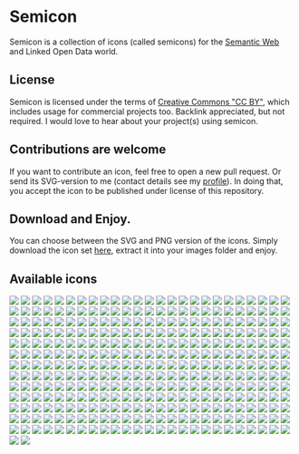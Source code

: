 # Semicon

Semicon is a collection of icons (called semicons) for the [Semantic Web](http://en.wikipedia.org/wiki/Semantic_Web) and Linked Open Data world.

## License

Semicon is licensed under the terms of [Creative Commons "CC BY"](https://creativecommons.org/licenses/by/4.0/), which includes usage for commercial projects too. Backlink appreciated, but not required. I would love to hear about your project(s) using semicon.

## Contributions are welcome

If you want to contribute an icon, feel free to open a new pull request. Or send its SVG-version to me (contact details see my [profile](https://github.com/k00ni)). In doing that, you accept the icon to be published under license of this repository.

## Download and Enjoy.

You can choose between the SVG and PNG version of the icons. Simply download the icon set [here](https://github.com/k00ni/semicon/archive/master.zip), extract it into your images folder and enjoy.

## Available icons
![](https://rawgithub.com/k00ni/semicon/master/icons/svg/dataset2.svg) ![](https://rawgithub.com/k00ni/semicon/master/misc/images/whitespace.png) ![](https://rawgithub.com/k00ni/semicon/master/misc/images/whitespace.png) 
![](https://rawgithub.com/k00ni/semicon/master/icons/svg/line.svg) ![](https://rawgithub.com/k00ni/semicon/master/misc/images/whitespace.png) ![](https://rawgithub.com/k00ni/semicon/master/misc/images/whitespace.png) 
![](https://rawgithub.com/k00ni/semicon/master/icons/svg/sparql.svg) ![](https://rawgithub.com/k00ni/semicon/master/misc/images/whitespace.png) ![](https://rawgithub.com/k00ni/semicon/master/misc/images/whitespace.png) 
![](https://rawgithub.com/k00ni/semicon/master/icons/svg/subgraph_dots3.svg) ![](https://rawgithub.com/k00ni/semicon/master/misc/images/whitespace.png) ![](https://rawgithub.com/k00ni/semicon/master/misc/images/whitespace.png) 
![](https://rawgithub.com/k00ni/semicon/master/icons/svg/sparql3.svg) ![](https://rawgithub.com/k00ni/semicon/master/misc/images/whitespace.png) ![](https://rawgithub.com/k00ni/semicon/master/misc/images/whitespace.png) 
![](https://rawgithub.com/k00ni/semicon/master/icons/svg/interlink_local_and_outside_world2.svg) ![](https://rawgithub.com/k00ni/semicon/master/misc/images/whitespace.png) ![](https://rawgithub.com/k00ni/semicon/master/misc/images/whitespace.png) 
![](https://rawgithub.com/k00ni/semicon/master/icons/svg/sparql2.svg) ![](https://rawgithub.com/k00ni/semicon/master/misc/images/whitespace.png) ![](https://rawgithub.com/k00ni/semicon/master/misc/images/whitespace.png) 
![](https://rawgithub.com/k00ni/semicon/master/icons/svg/subgraph_dots.svg) ![](https://rawgithub.com/k00ni/semicon/master/misc/images/whitespace.png) ![](https://rawgithub.com/k00ni/semicon/master/misc/images/whitespace.png) 
![](https://rawgithub.com/k00ni/semicon/master/icons/svg/rdf_xml3.svg) ![](https://rawgithub.com/k00ni/semicon/master/misc/images/whitespace.png) ![](https://rawgithub.com/k00ni/semicon/master/misc/images/whitespace.png) 
![](https://rawgithub.com/k00ni/semicon/master/icons/svg/turtle.svg) ![](https://rawgithub.com/k00ni/semicon/master/misc/images/whitespace.png) ![](https://rawgithub.com/k00ni/semicon/master/misc/images/whitespace.png) 
![](https://rawgithub.com/k00ni/semicon/master/icons/svg/dimension.svg) ![](https://rawgithub.com/k00ni/semicon/master/misc/images/whitespace.png) ![](https://rawgithub.com/k00ni/semicon/master/misc/images/whitespace.png) 
![](https://rawgithub.com/k00ni/semicon/master/icons/svg/sparql_endpoint.svg) ![](https://rawgithub.com/k00ni/semicon/master/misc/images/whitespace.png) ![](https://rawgithub.com/k00ni/semicon/master/misc/images/whitespace.png) 
![](https://rawgithub.com/k00ni/semicon/master/icons/svg/ntriple4.svg) ![](https://rawgithub.com/k00ni/semicon/master/misc/images/whitespace.png) ![](https://rawgithub.com/k00ni/semicon/master/misc/images/whitespace.png) 
![](https://rawgithub.com/k00ni/semicon/master/icons/svg/unequal_dimension_elements2.svg) ![](https://rawgithub.com/k00ni/semicon/master/misc/images/whitespace.png) ![](https://rawgithub.com/k00ni/semicon/master/misc/images/whitespace.png) 
![](https://rawgithub.com/k00ni/semicon/master/icons/svg/polar.svg) ![](https://rawgithub.com/k00ni/semicon/master/misc/images/whitespace.png) ![](https://rawgithub.com/k00ni/semicon/master/misc/images/whitespace.png) 
![](https://rawgithub.com/k00ni/semicon/master/icons/svg/person.svg) ![](https://rawgithub.com/k00ni/semicon/master/misc/images/whitespace.png) ![](https://rawgithub.com/k00ni/semicon/master/misc/images/whitespace.png) 
![](https://rawgithub.com/k00ni/semicon/master/icons/svg/triple.svg) ![](https://rawgithub.com/k00ni/semicon/master/misc/images/whitespace.png) ![](https://rawgithub.com/k00ni/semicon/master/misc/images/whitespace.png) 
![](https://rawgithub.com/k00ni/semicon/master/icons/svg/select3.svg) ![](https://rawgithub.com/k00ni/semicon/master/misc/images/whitespace.png) ![](https://rawgithub.com/k00ni/semicon/master/misc/images/whitespace.png) 
![](https://rawgithub.com/k00ni/semicon/master/icons/svg/cube3.svg) ![](https://rawgithub.com/k00ni/semicon/master/misc/images/whitespace.png) ![](https://rawgithub.com/k00ni/semicon/master/misc/images/whitespace.png) 
![](https://rawgithub.com/k00ni/semicon/master/icons/svg/select2.svg) ![](https://rawgithub.com/k00ni/semicon/master/misc/images/whitespace.png) ![](https://rawgithub.com/k00ni/semicon/master/misc/images/whitespace.png) 
![](https://rawgithub.com/k00ni/semicon/master/icons/svg/collection3.svg) ![](https://rawgithub.com/k00ni/semicon/master/misc/images/whitespace.png) ![](https://rawgithub.com/k00ni/semicon/master/misc/images/whitespace.png) 
![](https://rawgithub.com/k00ni/semicon/master/icons/svg/area.svg) ![](https://rawgithub.com/k00ni/semicon/master/misc/images/whitespace.png) ![](https://rawgithub.com/k00ni/semicon/master/misc/images/whitespace.png) 
![](https://rawgithub.com/k00ni/semicon/master/icons/svg/add_node.svg) ![](https://rawgithub.com/k00ni/semicon/master/misc/images/whitespace.png) ![](https://rawgithub.com/k00ni/semicon/master/misc/images/whitespace.png) 
![](https://rawgithub.com/k00ni/semicon/master/icons/svg/2graphs.svg) ![](https://rawgithub.com/k00ni/semicon/master/misc/images/whitespace.png) ![](https://rawgithub.com/k00ni/semicon/master/misc/images/whitespace.png) 
![](https://rawgithub.com/k00ni/semicon/master/icons/svg/export_triple.svg) ![](https://rawgithub.com/k00ni/semicon/master/misc/images/whitespace.png) ![](https://rawgithub.com/k00ni/semicon/master/misc/images/whitespace.png) 
![](https://rawgithub.com/k00ni/semicon/master/icons/svg/rdf_xml.svg) ![](https://rawgithub.com/k00ni/semicon/master/misc/images/whitespace.png) ![](https://rawgithub.com/k00ni/semicon/master/misc/images/whitespace.png) 
![](https://rawgithub.com/k00ni/semicon/master/icons/svg/column_stacked.svg) ![](https://rawgithub.com/k00ni/semicon/master/misc/images/whitespace.png) ![](https://rawgithub.com/k00ni/semicon/master/misc/images/whitespace.png) 
![](https://rawgithub.com/k00ni/semicon/master/icons/svg/graph_dots.svg) ![](https://rawgithub.com/k00ni/semicon/master/misc/images/whitespace.png) ![](https://rawgithub.com/k00ni/semicon/master/misc/images/whitespace.png) 
![](https://rawgithub.com/k00ni/semicon/master/icons/svg/graph_dots2.svg) ![](https://rawgithub.com/k00ni/semicon/master/misc/images/whitespace.png) ![](https://rawgithub.com/k00ni/semicon/master/misc/images/whitespace.png) 
![](https://rawgithub.com/k00ni/semicon/master/icons/svg/instance.svg) ![](https://rawgithub.com/k00ni/semicon/master/misc/images/whitespace.png) ![](https://rawgithub.com/k00ni/semicon/master/misc/images/whitespace.png) 
![](https://rawgithub.com/k00ni/semicon/master/icons/svg/graph.svg) ![](https://rawgithub.com/k00ni/semicon/master/misc/images/whitespace.png) ![](https://rawgithub.com/k00ni/semicon/master/misc/images/whitespace.png) 
![](https://rawgithub.com/k00ni/semicon/master/icons/svg/traversing.svg) ![](https://rawgithub.com/k00ni/semicon/master/misc/images/whitespace.png) ![](https://rawgithub.com/k00ni/semicon/master/misc/images/whitespace.png) 
![](https://rawgithub.com/k00ni/semicon/master/icons/svg/unequal_dimension_elements.svg) ![](https://rawgithub.com/k00ni/semicon/master/misc/images/whitespace.png) ![](https://rawgithub.com/k00ni/semicon/master/misc/images/whitespace.png) 
![](https://rawgithub.com/k00ni/semicon/master/icons/svg/csv.svg) ![](https://rawgithub.com/k00ni/semicon/master/misc/images/whitespace.png) ![](https://rawgithub.com/k00ni/semicon/master/misc/images/whitespace.png) 
![](https://rawgithub.com/k00ni/semicon/master/icons/svg/import_triple.svg) ![](https://rawgithub.com/k00ni/semicon/master/misc/images/whitespace.png) ![](https://rawgithub.com/k00ni/semicon/master/misc/images/whitespace.png) 
![](https://rawgithub.com/k00ni/semicon/master/icons/svg/slice4.svg) ![](https://rawgithub.com/k00ni/semicon/master/misc/images/whitespace.png) ![](https://rawgithub.com/k00ni/semicon/master/misc/images/whitespace.png) 
![](https://rawgithub.com/k00ni/semicon/master/icons/svg/blank_node.svg) ![](https://rawgithub.com/k00ni/semicon/master/misc/images/whitespace.png) ![](https://rawgithub.com/k00ni/semicon/master/misc/images/whitespace.png) 
![](https://rawgithub.com/k00ni/semicon/master/icons/svg/center2.svg) ![](https://rawgithub.com/k00ni/semicon/master/misc/images/whitespace.png) ![](https://rawgithub.com/k00ni/semicon/master/misc/images/whitespace.png) 
![](https://rawgithub.com/k00ni/semicon/master/icons/svg/select.svg) ![](https://rawgithub.com/k00ni/semicon/master/misc/images/whitespace.png) ![](https://rawgithub.com/k00ni/semicon/master/misc/images/whitespace.png) 
![](https://rawgithub.com/k00ni/semicon/master/icons/svg/businessmen.svg) ![](https://rawgithub.com/k00ni/semicon/master/misc/images/whitespace.png) ![](https://rawgithub.com/k00ni/semicon/master/misc/images/whitespace.png) 
![](https://rawgithub.com/k00ni/semicon/master/icons/svg/ntriple5.svg) ![](https://rawgithub.com/k00ni/semicon/master/misc/images/whitespace.png) ![](https://rawgithub.com/k00ni/semicon/master/misc/images/whitespace.png) 
![](https://rawgithub.com/k00ni/semicon/master/icons/svg/ntriple6.svg) ![](https://rawgithub.com/k00ni/semicon/master/misc/images/whitespace.png) ![](https://rawgithub.com/k00ni/semicon/master/misc/images/whitespace.png) 
![](https://rawgithub.com/k00ni/semicon/master/icons/svg/part.svg) ![](https://rawgithub.com/k00ni/semicon/master/misc/images/whitespace.png) ![](https://rawgithub.com/k00ni/semicon/master/misc/images/whitespace.png) 
![](https://rawgithub.com/k00ni/semicon/master/icons/svg/attribute2.svg) ![](https://rawgithub.com/k00ni/semicon/master/misc/images/whitespace.png) ![](https://rawgithub.com/k00ni/semicon/master/misc/images/whitespace.png) 
![](https://rawgithub.com/k00ni/semicon/master/icons/svg/circle.svg) ![](https://rawgithub.com/k00ni/semicon/master/misc/images/whitespace.png) ![](https://rawgithub.com/k00ni/semicon/master/misc/images/whitespace.png) 
![](https://rawgithub.com/k00ni/semicon/master/icons/svg/sparql6.svg) ![](https://rawgithub.com/k00ni/semicon/master/misc/images/whitespace.png) ![](https://rawgithub.com/k00ni/semicon/master/misc/images/whitespace.png) 
![](https://rawgithub.com/k00ni/semicon/master/icons/svg/cube4.svg) ![](https://rawgithub.com/k00ni/semicon/master/misc/images/whitespace.png) ![](https://rawgithub.com/k00ni/semicon/master/misc/images/whitespace.png) 
![](https://rawgithub.com/k00ni/semicon/master/icons/svg/subgraph_dots2.svg) ![](https://rawgithub.com/k00ni/semicon/master/misc/images/whitespace.png) ![](https://rawgithub.com/k00ni/semicon/master/misc/images/whitespace.png) 
![](https://rawgithub.com/k00ni/semicon/master/icons/svg/observation.svg) ![](https://rawgithub.com/k00ni/semicon/master/misc/images/whitespace.png) ![](https://rawgithub.com/k00ni/semicon/master/misc/images/whitespace.png) 
![](https://rawgithub.com/k00ni/semicon/master/icons/svg/select4.svg) ![](https://rawgithub.com/k00ni/semicon/master/misc/images/whitespace.png) ![](https://rawgithub.com/k00ni/semicon/master/misc/images/whitespace.png) 
![](https://rawgithub.com/k00ni/semicon/master/icons/svg/cube.svg) ![](https://rawgithub.com/k00ni/semicon/master/misc/images/whitespace.png) ![](https://rawgithub.com/k00ni/semicon/master/misc/images/whitespace.png) 
![](https://rawgithub.com/k00ni/semicon/master/icons/svg/slice2.svg) ![](https://rawgithub.com/k00ni/semicon/master/misc/images/whitespace.png) ![](https://rawgithub.com/k00ni/semicon/master/misc/images/whitespace.png) 
![](https://rawgithub.com/k00ni/semicon/master/icons/svg/column.svg) ![](https://rawgithub.com/k00ni/semicon/master/misc/images/whitespace.png) ![](https://rawgithub.com/k00ni/semicon/master/misc/images/whitespace.png) 
![](https://rawgithub.com/k00ni/semicon/master/icons/svg/dimension_element.svg) ![](https://rawgithub.com/k00ni/semicon/master/misc/images/whitespace.png) ![](https://rawgithub.com/k00ni/semicon/master/misc/images/whitespace.png) 
![](https://rawgithub.com/k00ni/semicon/master/icons/svg/graph_lod.svg) ![](https://rawgithub.com/k00ni/semicon/master/misc/images/whitespace.png) ![](https://rawgithub.com/k00ni/semicon/master/misc/images/whitespace.png) 
![](https://rawgithub.com/k00ni/semicon/master/icons/svg/sparql4.svg) ![](https://rawgithub.com/k00ni/semicon/master/misc/images/whitespace.png) ![](https://rawgithub.com/k00ni/semicon/master/misc/images/whitespace.png) 
![](https://rawgithub.com/k00ni/semicon/master/icons/svg/dataset3.svg) ![](https://rawgithub.com/k00ni/semicon/master/misc/images/whitespace.png) ![](https://rawgithub.com/k00ni/semicon/master/misc/images/whitespace.png) 
![](https://rawgithub.com/k00ni/semicon/master/icons/svg/center.svg) ![](https://rawgithub.com/k00ni/semicon/master/misc/images/whitespace.png) ![](https://rawgithub.com/k00ni/semicon/master/misc/images/whitespace.png) 
![](https://rawgithub.com/k00ni/semicon/master/icons/svg/equal_dimension_elements4.svg) ![](https://rawgithub.com/k00ni/semicon/master/misc/images/whitespace.png) ![](https://rawgithub.com/k00ni/semicon/master/misc/images/whitespace.png) 
![](https://rawgithub.com/k00ni/semicon/master/icons/svg/cube5.svg) ![](https://rawgithub.com/k00ni/semicon/master/misc/images/whitespace.png) ![](https://rawgithub.com/k00ni/semicon/master/misc/images/whitespace.png) 
![](https://rawgithub.com/k00ni/semicon/master/icons/svg/unequal_dimension_elements3.svg) ![](https://rawgithub.com/k00ni/semicon/master/misc/images/whitespace.png) ![](https://rawgithub.com/k00ni/semicon/master/misc/images/whitespace.png) 
![](https://rawgithub.com/k00ni/semicon/master/icons/svg/bar.svg) ![](https://rawgithub.com/k00ni/semicon/master/misc/images/whitespace.png) ![](https://rawgithub.com/k00ni/semicon/master/misc/images/whitespace.png) 
![](https://rawgithub.com/k00ni/semicon/master/icons/svg/collection4.svg) ![](https://rawgithub.com/k00ni/semicon/master/misc/images/whitespace.png) ![](https://rawgithub.com/k00ni/semicon/master/misc/images/whitespace.png) 
![](https://rawgithub.com/k00ni/semicon/master/icons/svg/dimensionElement2.svg) ![](https://rawgithub.com/k00ni/semicon/master/misc/images/whitespace.png) ![](https://rawgithub.com/k00ni/semicon/master/misc/images/whitespace.png) 
![](https://rawgithub.com/k00ni/semicon/master/icons/svg/infer3.svg) ![](https://rawgithub.com/k00ni/semicon/master/misc/images/whitespace.png) ![](https://rawgithub.com/k00ni/semicon/master/misc/images/whitespace.png) 
![](https://rawgithub.com/k00ni/semicon/master/icons/svg/collection.svg) ![](https://rawgithub.com/k00ni/semicon/master/misc/images/whitespace.png) ![](https://rawgithub.com/k00ni/semicon/master/misc/images/whitespace.png) 
![](https://rawgithub.com/k00ni/semicon/master/icons/svg/crooked_construction.svg) ![](https://rawgithub.com/k00ni/semicon/master/misc/images/whitespace.png) ![](https://rawgithub.com/k00ni/semicon/master/misc/images/whitespace.png) 
![](https://rawgithub.com/k00ni/semicon/master/icons/svg/pie.svg) ![](https://rawgithub.com/k00ni/semicon/master/misc/images/whitespace.png) ![](https://rawgithub.com/k00ni/semicon/master/misc/images/whitespace.png) 
![](https://rawgithub.com/k00ni/semicon/master/icons/svg/star.svg) ![](https://rawgithub.com/k00ni/semicon/master/misc/images/whitespace.png) ![](https://rawgithub.com/k00ni/semicon/master/misc/images/whitespace.png) 
![](https://rawgithub.com/k00ni/semicon/master/icons/svg/slice3.svg) ![](https://rawgithub.com/k00ni/semicon/master/misc/images/whitespace.png) ![](https://rawgithub.com/k00ni/semicon/master/misc/images/whitespace.png) 
![](https://rawgithub.com/k00ni/semicon/master/icons/svg/bar_stacked.svg) ![](https://rawgithub.com/k00ni/semicon/master/misc/images/whitespace.png) ![](https://rawgithub.com/k00ni/semicon/master/misc/images/whitespace.png) 
![](https://rawgithub.com/k00ni/semicon/master/icons/svg/infer4.svg) ![](https://rawgithub.com/k00ni/semicon/master/misc/images/whitespace.png) ![](https://rawgithub.com/k00ni/semicon/master/misc/images/whitespace.png) 
![](https://rawgithub.com/k00ni/semicon/master/icons/svg/bipartite_graph2.svg) ![](https://rawgithub.com/k00ni/semicon/master/misc/images/whitespace.png) ![](https://rawgithub.com/k00ni/semicon/master/misc/images/whitespace.png) 
![](https://rawgithub.com/k00ni/semicon/master/icons/svg/equal_dimension_elements5.svg) ![](https://rawgithub.com/k00ni/semicon/master/misc/images/whitespace.png) ![](https://rawgithub.com/k00ni/semicon/master/misc/images/whitespace.png) 
![](https://rawgithub.com/k00ni/semicon/master/icons/svg/collection5.svg) ![](https://rawgithub.com/k00ni/semicon/master/misc/images/whitespace.png) ![](https://rawgithub.com/k00ni/semicon/master/misc/images/whitespace.png) 
![](https://rawgithub.com/k00ni/semicon/master/icons/svg/bipartite_graph.svg) ![](https://rawgithub.com/k00ni/semicon/master/misc/images/whitespace.png) ![](https://rawgithub.com/k00ni/semicon/master/misc/images/whitespace.png) 
![](https://rawgithub.com/k00ni/semicon/master/icons/svg/equal_dimension_elements2.svg) ![](https://rawgithub.com/k00ni/semicon/master/misc/images/whitespace.png) ![](https://rawgithub.com/k00ni/semicon/master/misc/images/whitespace.png) 
![](https://rawgithub.com/k00ni/semicon/master/icons/svg/equal_dimension_elements.svg) ![](https://rawgithub.com/k00ni/semicon/master/misc/images/whitespace.png) ![](https://rawgithub.com/k00ni/semicon/master/misc/images/whitespace.png) 
![](https://rawgithub.com/k00ni/semicon/master/icons/svg/interchange2.svg) ![](https://rawgithub.com/k00ni/semicon/master/misc/images/whitespace.png) ![](https://rawgithub.com/k00ni/semicon/master/misc/images/whitespace.png) 
![](https://rawgithub.com/k00ni/semicon/master/icons/svg/blank_node3.svg) ![](https://rawgithub.com/k00ni/semicon/master/misc/images/whitespace.png) ![](https://rawgithub.com/k00ni/semicon/master/misc/images/whitespace.png) 
![](https://rawgithub.com/k00ni/semicon/master/icons/svg/ntriple.svg) ![](https://rawgithub.com/k00ni/semicon/master/misc/images/whitespace.png) ![](https://rawgithub.com/k00ni/semicon/master/misc/images/whitespace.png) 
![](https://rawgithub.com/k00ni/semicon/master/icons/svg/blank_node2.svg) ![](https://rawgithub.com/k00ni/semicon/master/misc/images/whitespace.png) ![](https://rawgithub.com/k00ni/semicon/master/misc/images/whitespace.png) 
![](https://rawgithub.com/k00ni/semicon/master/icons/svg/interchange.svg) ![](https://rawgithub.com/k00ni/semicon/master/misc/images/whitespace.png) ![](https://rawgithub.com/k00ni/semicon/master/misc/images/whitespace.png) 
![](https://rawgithub.com/k00ni/semicon/master/icons/svg/spline.svg) ![](https://rawgithub.com/k00ni/semicon/master/misc/images/whitespace.png) ![](https://rawgithub.com/k00ni/semicon/master/misc/images/whitespace.png) 
![](https://rawgithub.com/k00ni/semicon/master/icons/svg/measure.svg) ![](https://rawgithub.com/k00ni/semicon/master/misc/images/whitespace.png) ![](https://rawgithub.com/k00ni/semicon/master/misc/images/whitespace.png) 
![](https://rawgithub.com/k00ni/semicon/master/icons/svg/slice5.svg) ![](https://rawgithub.com/k00ni/semicon/master/misc/images/whitespace.png) ![](https://rawgithub.com/k00ni/semicon/master/misc/images/whitespace.png) 
![](https://rawgithub.com/k00ni/semicon/master/icons/svg/infer2.svg) ![](https://rawgithub.com/k00ni/semicon/master/misc/images/whitespace.png) ![](https://rawgithub.com/k00ni/semicon/master/misc/images/whitespace.png) 
![](https://rawgithub.com/k00ni/semicon/master/icons/svg/class.svg) ![](https://rawgithub.com/k00ni/semicon/master/misc/images/whitespace.png) ![](https://rawgithub.com/k00ni/semicon/master/misc/images/whitespace.png) 
![](https://rawgithub.com/k00ni/semicon/master/icons/svg/interlinking.svg) ![](https://rawgithub.com/k00ni/semicon/master/misc/images/whitespace.png) ![](https://rawgithub.com/k00ni/semicon/master/misc/images/whitespace.png) 
![](https://rawgithub.com/k00ni/semicon/master/icons/svg/select5.svg) ![](https://rawgithub.com/k00ni/semicon/master/misc/images/whitespace.png) ![](https://rawgithub.com/k00ni/semicon/master/misc/images/whitespace.png) 
![](https://rawgithub.com/k00ni/semicon/master/icons/svg/rdf_xml4.svg) ![](https://rawgithub.com/k00ni/semicon/master/misc/images/whitespace.png) ![](https://rawgithub.com/k00ni/semicon/master/misc/images/whitespace.png) 
![](https://rawgithub.com/k00ni/semicon/master/icons/svg/find_groups.svg) ![](https://rawgithub.com/k00ni/semicon/master/misc/images/whitespace.png) ![](https://rawgithub.com/k00ni/semicon/master/misc/images/whitespace.png) 
![](https://rawgithub.com/k00ni/semicon/master/icons/svg/center3.svg) ![](https://rawgithub.com/k00ni/semicon/master/misc/images/whitespace.png) ![](https://rawgithub.com/k00ni/semicon/master/misc/images/whitespace.png) 
![](https://rawgithub.com/k00ni/semicon/master/icons/svg/interlink_local_and_outside_world.svg) ![](https://rawgithub.com/k00ni/semicon/master/misc/images/whitespace.png) ![](https://rawgithub.com/k00ni/semicon/master/misc/images/whitespace.png) 
![](https://rawgithub.com/k00ni/semicon/master/icons/svg/data_structure_definition.svg) ![](https://rawgithub.com/k00ni/semicon/master/misc/images/whitespace.png) ![](https://rawgithub.com/k00ni/semicon/master/misc/images/whitespace.png) 
![](https://rawgithub.com/k00ni/semicon/master/icons/svg/sparql5.svg) ![](https://rawgithub.com/k00ni/semicon/master/misc/images/whitespace.png) ![](https://rawgithub.com/k00ni/semicon/master/misc/images/whitespace.png) 
![](https://rawgithub.com/k00ni/semicon/master/icons/svg/ntriple3.svg) ![](https://rawgithub.com/k00ni/semicon/master/misc/images/whitespace.png) ![](https://rawgithub.com/k00ni/semicon/master/misc/images/whitespace.png) 
![](https://rawgithub.com/k00ni/semicon/master/icons/svg/order.svg) ![](https://rawgithub.com/k00ni/semicon/master/misc/images/whitespace.png) ![](https://rawgithub.com/k00ni/semicon/master/misc/images/whitespace.png) 
![](https://rawgithub.com/k00ni/semicon/master/icons/svg/dimensionElement3.svg) ![](https://rawgithub.com/k00ni/semicon/master/misc/images/whitespace.png) ![](https://rawgithub.com/k00ni/semicon/master/misc/images/whitespace.png) 
![](https://rawgithub.com/k00ni/semicon/master/icons/svg/doctor.svg) ![](https://rawgithub.com/k00ni/semicon/master/misc/images/whitespace.png) ![](https://rawgithub.com/k00ni/semicon/master/misc/images/whitespace.png) 
![](https://rawgithub.com/k00ni/semicon/master/icons/svg/cube2.svg) ![](https://rawgithub.com/k00ni/semicon/master/misc/images/whitespace.png) ![](https://rawgithub.com/k00ni/semicon/master/misc/images/whitespace.png) 
![](https://rawgithub.com/k00ni/semicon/master/icons/svg/rdf_xml2.svg) ![](https://rawgithub.com/k00ni/semicon/master/misc/images/whitespace.png) ![](https://rawgithub.com/k00ni/semicon/master/misc/images/whitespace.png) 
![](https://rawgithub.com/k00ni/semicon/master/icons/svg/equal_dimension_elements3.svg) ![](https://rawgithub.com/k00ni/semicon/master/misc/images/whitespace.png) ![](https://rawgithub.com/k00ni/semicon/master/misc/images/whitespace.png) 
![](https://rawgithub.com/k00ni/semicon/master/icons/svg/graph_dots3.svg) ![](https://rawgithub.com/k00ni/semicon/master/misc/images/whitespace.png) ![](https://rawgithub.com/k00ni/semicon/master/misc/images/whitespace.png) 
![](https://rawgithub.com/k00ni/semicon/master/icons/svg/interlink_local_and_outside_world3.svg) ![](https://rawgithub.com/k00ni/semicon/master/misc/images/whitespace.png) ![](https://rawgithub.com/k00ni/semicon/master/misc/images/whitespace.png) 
![](https://rawgithub.com/k00ni/semicon/master/icons/svg/infer.svg) ![](https://rawgithub.com/k00ni/semicon/master/misc/images/whitespace.png) ![](https://rawgithub.com/k00ni/semicon/master/misc/images/whitespace.png) 
![](https://rawgithub.com/k00ni/semicon/master/icons/svg/findGroups2.svg) ![](https://rawgithub.com/k00ni/semicon/master/misc/images/whitespace.png) ![](https://rawgithub.com/k00ni/semicon/master/misc/images/whitespace.png) 
![](https://rawgithub.com/k00ni/semicon/master/icons/svg/collection2.svg) ![](https://rawgithub.com/k00ni/semicon/master/misc/images/whitespace.png) ![](https://rawgithub.com/k00ni/semicon/master/misc/images/whitespace.png) 
![](https://rawgithub.com/k00ni/semicon/master/icons/svg/ntriple2.svg) ![](https://rawgithub.com/k00ni/semicon/master/misc/images/whitespace.png) ![](https://rawgithub.com/k00ni/semicon/master/misc/images/whitespace.png) 
